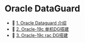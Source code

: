 # Oracle DataGuard

* 📄 [1. Oracle Dataguard 介绍](Oracle%20DataGuard/1.%20Oracle%20Dataguard%20介绍.md)
* 📄 [2. Oracle-19c 单机DG搭建](Oracle%20DataGuard/2.%20Oracle-19c%20单机DG搭建.md)
* 📄 [3. Oracle-19c rac DG搭建](Oracle%20DataGuard/3.%20Oracle-19c%20rac%20DG搭建.md)

‍
